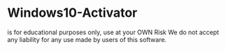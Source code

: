# Windows10-Activator

is for educational purposes only, use at your OWN Risk
We do not accept any liability for any use made by users of this software.

